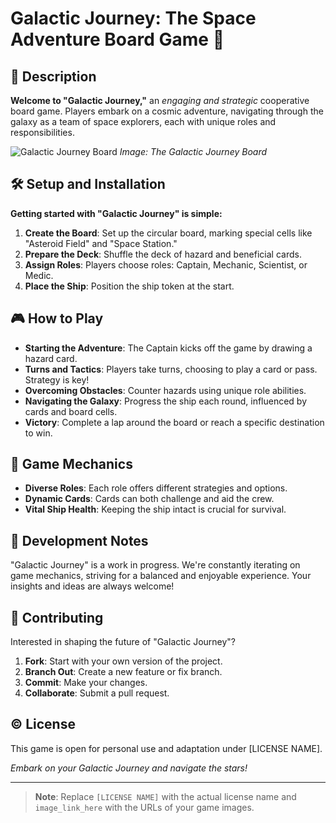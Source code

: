 
# Galactic Journey: The Space Adventure Board Game 🚀

## 🌌 Description
**Welcome to "Galactic Journey,"** an *engaging and strategic* cooperative board game. Players embark on a cosmic adventure, navigating through the galaxy as a team of space explorers, each with unique roles and responsibilities.

![Galactic Journey Board](image_link_here) *Image: The Galactic Journey Board*

## 🛠 Setup and Installation
**Getting started with "Galactic Journey" is simple:**
1. **Create the Board**: Set up the circular board, marking special cells like "Asteroid Field" and "Space Station."
2. **Prepare the Deck**: Shuffle the deck of hazard and beneficial cards.
3. **Assign Roles**: Players choose roles: Captain, Mechanic, Scientist, or Medic.
4. **Place the Ship**: Position the ship token at the start.

## 🎮 How to Play
- **Starting the Adventure**: The Captain kicks off the game by drawing a hazard card.
- **Turns and Tactics**: Players take turns, choosing to play a card or pass. Strategy is key!
- **Overcoming Obstacles**: Counter hazards using unique role abilities.
- **Navigating the Galaxy**: Progress the ship each round, influenced by cards and board cells.
- **Victory**: Complete a lap around the board or reach a specific destination to win.

## 🔧 Game Mechanics
- **Diverse Roles**: Each role offers different strategies and options.
- **Dynamic Cards**: Cards can both challenge and aid the crew.
- **Vital Ship Health**: Keeping the ship intact is crucial for survival.

## 📝 Development Notes
"Galactic Journey" is a work in progress. We're constantly iterating on game mechanics, striving for a balanced and enjoyable experience. Your insights and ideas are always welcome!

## 🤝 Contributing
Interested in shaping the future of "Galactic Journey"?
1. **Fork**: Start with your own version of the project.
2. **Branch Out**: Create a new feature or fix branch.
3. **Commit**: Make your changes.
4. **Collaborate**: Submit a pull request.

## ©️ License
This game is open for personal use and adaptation under [LICENSE NAME].

*Embark on your Galactic Journey and navigate the stars!*

---

> **Note**: Replace `[LICENSE NAME]` with the actual license name and `image_link_here` with the URLs of your game images.
